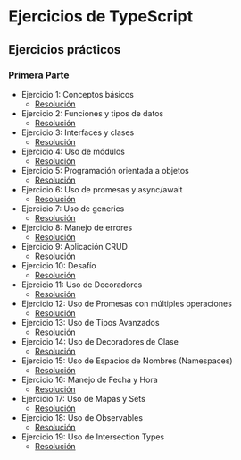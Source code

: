 # Ejercicios de TypeScript

## Ejercicios prácticos

### **Primera Parte**

- Ejercicio 1: Conceptos básicos
  - [Resolución](<Ejercicios/Ejercicio1/README.MD>)
- Ejercicio 2: Funciones y tipos de datos
  - [Resolución](<Ejercicios/Ejercicio2/README.MD>)
- Ejercicio 3: Interfaces y clases
  - [Resolución](<Ejercicios/Ejercicio3/README.MD>)
- Ejercicio 4: Uso de módulos
  - [Resolución](<Ejercicios/Ejercicio4/README.MD>)
- Ejercicio 5: Programación orientada a objetos
  - [Resolución](<Ejercicios/Ejercicio5/README.MD>)
- Ejercicio 6: Uso de promesas y async/await
  - [Resolución](<Ejercicios/Ejercicio6/README.MD>)
- Ejercicio 7: Uso de generics
  - [Resolución](<Ejercicios/Ejercicio7/README.MD>)
- Ejercicio 8: Manejo de errores
  - [Resolución](<Ejercicios/Ejercicio8/README.MD>)
- Ejercicio 9: Aplicación CRUD
  - [Resolución](<Ejercicios/Ejercicio9/README.MD>)
- Ejercicio 10: Desafío
  - [Resolución](<Ejercicios/Ejercicio10/README.MD>)
- Ejercicio 11: Uso de Decoradores
  - [Resolución](<Ejercicios/Ejercicio11/README.MD>)
- Ejercicio 12: Uso de Promesas con múltiples operaciones
  - [Resolución](<Ejercicios/Ejercicio12/README.MD>)
- Ejercicio 13: Uso de Tipos Avanzados
  - [Resolución](<Ejercicios/Ejercicio13/README.MD>)
- Ejercicio 14: Uso de Decoradores de Clase
  - [Resolución](<Ejercicios/Ejercicio14/README.MD>)
- Ejercicio 15: Uso de Espacios de Nombres (Namespaces)
  - [Resolución](<Ejercicios/Ejercicio15/README.MD>)
- Ejercicio 16: Manejo de Fecha y Hora
  - [Resolución](<Ejercicios/Ejercicio16/README.MD>)
- Ejercicio 17: Uso de Mapas y Sets
  - [Resolución](<Ejercicios/Ejercicio17/README.MD>)
- Ejercicio 18: Uso de Observables
  - [Resolución](<Ejercicios/Ejercicio18/README.MD>)
- Ejercicio 19: Uso de Intersection Types
  - [Resolución](<Ejercicios/Ejercicio19/README.MD>)